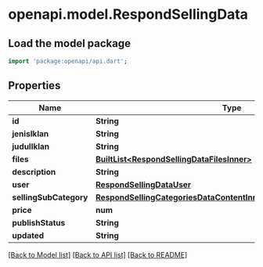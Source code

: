 # openapi.model.RespondSellingData

## Load the model package
```dart
import 'package:openapi/api.dart';
```

## Properties
Name | Type | Description | Notes
------------ | ------------- | ------------- | -------------
**id** | **String** |  | [optional] 
**jenisIklan** | **String** |  | [optional] 
**judulIklan** | **String** |  | [optional] 
**files** | [**BuiltList&lt;RespondSellingDataFilesInner&gt;**](RespondSellingDataFilesInner.md) |  | 
**description** | **String** |  | 
**user** | [**RespondSellingDataUser**](RespondSellingDataUser.md) |  | 
**sellingSubCategory** | [**RespondSellingCategoriesDataContentInnerSellingSubCategoriesInner**](RespondSellingCategoriesDataContentInnerSellingSubCategoriesInner.md) |  | [optional] 
**price** | **num** |  | 
**publishStatus** | **String** |  | 
**updated** | **String** |  | 

[[Back to Model list]](../README.md#documentation-for-models) [[Back to API list]](../README.md#documentation-for-api-endpoints) [[Back to README]](../README.md)



